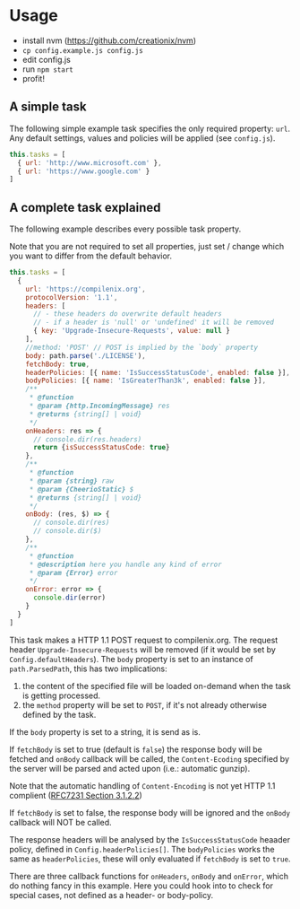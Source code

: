 # Usage
* install nvm (https://github.com/creationix/nvm)
* `cp config.example.js config.js`
* edit config.js
* run `npm start`
* profit!

## A simple task
The following simple example task specifies the only required property: `url`. Any default settings, values and policies will be applied (see `config.js`).

```js
this.tasks = [
  { url: 'http://www.microsoft.com' },
  { url: 'https://www.google.com' }
]
```

## A complete task explained
The following example describes every possible task property.

Note that you are not required to set all properties, just set / change which you want to differ from the default behavior.

```js
this.tasks = [
  {
    url: 'https://compilenix.org',
    protocolVersion: '1.1',
    headers: [
      // - these headers do overwrite default headers
      // - if a header is 'null' or 'undefined' it will be removed
      { key: 'Upgrade-Insecure-Requests', value: null }
    ],
    //method: 'POST' // POST is implied by the `body` property
    body: path.parse('./LICENSE'),
    fetchBody: true,
    headerPolicies: [{ name: 'IsSuccessStatusCode', enabled: false }],
    bodyPolicies: [{ name: 'IsGreaterThan3k', enabled: false }],
    /**
     * @function
     * @param {http.IncomingMessage} res
     * @returns {string[] | void}
     */
    onHeaders: res => {
      // console.dir(res.headers)
      return {isSuccessStatusCode: true}
    },
    /**
     * @function
     * @param {string} raw
     * @param {CheerioStatic} $
     * @returns {string[] | void}
     */
    onBody: (res, $) => {
      // console.dir(res)
      // console.dir($)
    },
    /**
     * @function
     * @description here you handle any kind of error
     * @param {Error} error
     */
    onError: error => {
      console.dir(error)
    }
  }
]
```

This task makes a HTTP 1.1 POST request to compilenix.org. The request header `Upgrade-Insecure-Requests` will be removed (if it would be set by `Config.defaultHeaders`). The `body` property is set to an instance of `path.ParsedPath`, this has two implications:
1) the content of the specified file will be loaded on-demand when the task is getting processed.
2) the `method` property will be set to `POST`, if it's not already otherwise defined by the task.

If the `body` property is set to a string, it is send as is.

If `fetchBody` is set to true (default is `false`) the response body will be fetched and `onBody` callback will be called, the `Content-Ecoding` specified by the server will be parsed and acted upon (i.e.: automatic gunzip).

Note that the automatic handling of `Content-Encoding` is not yet HTTP 1.1 complient ([RFC7231 Section 3.1.2.2](https://tools.ietf.org/html/rfc7231#section-3.1.2.2))

If `fetchBody` is set to false, the response body will be ignored and the `onBody` callback will NOT be called.

The response headers will be analysed by the `IsSuccessStatusCode` heaader policy,  defined in `Config.headerPolicies[]`. The `bodyPolicies` works the same as `headerPolicies`, these will only evaluated if `fetchBody` is set to `true`.

There are three callback functions for `onHeaders`, `onBody` and `onError`, which do nothing fancy in this example. Here you could hook into to check for special cases, not defined as a header- or body-policy.
